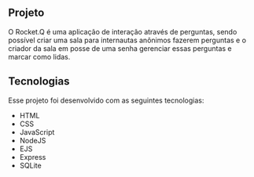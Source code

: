 ## Projeto

O Rocket.Q é uma aplicação de interação através de perguntas, sendo possível criar uma sala para internautas anônimos fazerem perguntas e o criador da sala em posse de uma senha gerenciar essas perguntas e marcar como lidas.


## Tecnologias
Esse projeto foi desenvolvido com as seguintes tecnologias:

- HTML
- CSS
- JavaScript
- NodeJS
- EJS
- Express
- SQLite